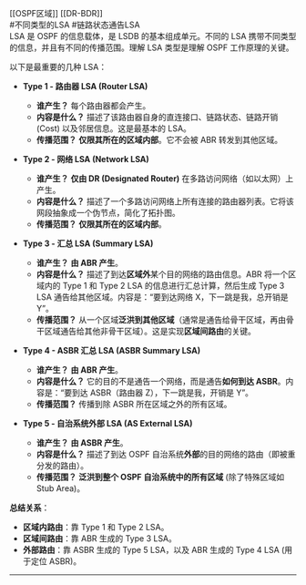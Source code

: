 
[[OSPF区域]] [[DR-BDR]]  
#不同类型的LSA   #链路状态通告LSA  
	LSA 是 OSPF 的信息载体，是 LSDB 的基本组成单元。不同的 LSA 携带不同类型的信息，并且有不同的传播范围。理解 LSA 类型是理解 OSPF 工作原理的关键。

以下是最重要的几种 LSA：

*   **Type 1 - 路由器 LSA (Router LSA)**
    *   **谁产生？** 每个路由器都会产生。
    *   **内容是什么？** 描述了该路由器自身的直连接口、链路状态、链路开销 (Cost) 以及邻居信息。这是最基本的 LSA。
    *   **传播范围？** **仅限其所在的区域内部**。它不会被 ABR 转发到其他区域。

*   **Type 2 - 网络 LSA (Network LSA)**
    *   **谁产生？** **仅由 DR (Designated Router)** 在多路访问网络（如以太网）上产生。
    *   **内容是什么？** 描述了一个多路访问网络上所有连接的路由器列表。它将该网段抽象成一个伪节点，简化了拓扑图。
    *   **传播范围？** **仅限其所在的区域内部**。

*   **Type 3 - 汇总 LSA (Summary LSA)**
    *   **谁产生？** **由 ABR 产生**。
    *   **内容是什么？** 描述了到达**区域外**某个目的网络的路由信息。ABR 将一个区域内的 Type 1 和 Type 2 LSA 的信息进行汇总计算，然后生成 Type 3 LSA 通告给其他区域。内容是：“要到达网络 X，下一跳是我，总开销是 Y”。
    *   **传播范围？** 从一个区域**泛洪到其他区域**（通常是通告给骨干区域，再由骨干区域通告给其他非骨干区域）。这是实现**区域间路由**的关键。

*   **Type 4 - ASBR 汇总 LSA (ASBR Summary LSA)**
    *   **谁产生？** **由 ABR 产生**。
    *   **内容是什么？** 它的目的不是通告一个网络，而是通告**如何到达 ASBR**。内容是：“要到达 ASBR（路由器 Z），下一跳是我，开销是 Y”。
    *   **传播范围？** 传播到除 ASBR 所在区域之外的所有区域。

*   **Type 5 - 自治系统外部 LSA (AS External LSA)**
    *   **谁产生？** **由 ASBR 产生**。
    *   **内容是什么？** 描述了到达 OSPF 自治系统**外部**的目的网络的路由（即被重分发的路由）。
    *   **传播范围？** **泛洪到整个 OSPF 自治系统中的所有区域** (除了特殊区域如 Stub Area)。

**总结关系**：
*   **区域内路由**：靠 Type 1 和 Type 2 LSA。
*   **区域间路由**：靠 ABR 生成的 Type 3 LSA。
*   **外部路由**：靠 ASBR 生成的 Type 5 LSA，以及 ABR 生成的 Type 4 LSA (用于定位 ASBR)。

---

